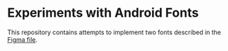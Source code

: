 # Experiments with Android Fonts

This repository contains attempts to implement two fonts described in the 
[Figma file](https://www.figma.com/file/VOJ1722dnCcGHs4wwmgRnx/TextHeightDemo).
